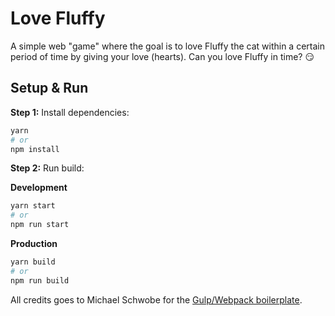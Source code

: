 # Love Fluffy

A simple web "game" where the goal is to love Fluffy the cat within a certain period of time by giving your love (hearts). Can you love Fluffy in time? :smirk:

## Setup & Run

__Step 1:__ Install dependencies:

```sh
yarn
# or
npm install
```

__Step 2:__ Run build:

**Development**

```sh
yarn start
# or
npm run start
```

**Production**

```sh
yarn build
# or
npm run build
```

All credits goes to Michael Schwobe for the [Gulp/Webpack boilerplate](https://github.com/michaelschwobe/static-site-gulp-webpack-boilerplate).
